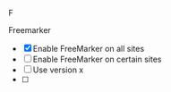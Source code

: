 F

Freemarker

- [x] Enable FreeMarker on all sites
- [ ] Enable FreeMarker on certain sites
- [ ] Use version x
- [ ]
